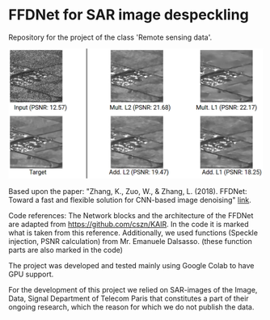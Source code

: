 # FFDNet for SAR image despeckling
Repository for the project of the class 'Remote sensing data'. 

![example image](example.png)

Based upon the paper: "Zhang, K., Zuo, W., & Zhang, L. (2018). FFDNet: Toward a fast and flexible solution for CNN-based image denoising" [link](https://arxiv.org/abs/1710.04026).

Code references: The Network blocks and the architecture of the FFDNet are adapted from https://github.com/cszn/KAIR. In the code it is marked what is taken from this reference. Additionally, we used functions (Speckle injection, PSNR calculation) from Mr. Emanuele Dalsasso. (these function parts are also marked in the code)

The project was developed and tested mainly using Google Colab to have GPU support.

For the development of this project we relied on SAR-images of the Image, Data, Signal Department of Telecom Paris that constitutes a part of their ongoing research, which the reason for which we do not publish the data.
